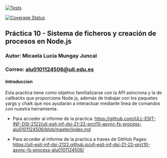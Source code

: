 [![Tests](https://github.com/ULL-ESIT-INF-DSI-2122/ull-esit-inf-dsi-21-22-prct10-async-fs-process-alu0101124506/actions/workflows/test.yml/badge.svg)](https://github.com/ULL-ESIT-INF-DSI-2122/ull-esit-inf-dsi-21-22-prct10-async-fs-process-alu0101124506/actions/workflows/test.yml)

[![Coverage Status](https://coveralls.io/repos/github/ULL-ESIT-INF-DSI-2122/ull-esit-inf-dsi-21-22-prct10-async-fs-process-alu0101124506/badge.svg?branch=master)](https://coveralls.io/github/ULL-ESIT-INF-DSI-2122/ull-esit-inf-dsi-21-22-prct10-async-fs-process-alu0101124506?branch=master)

## Práctica 10 - Sistema de ficheros y creación de procesos en Node.js

### Autor: Micaela Lucia Mungay Juncal
### Correo: alu0101124506@ull.edu.es

#### Introduccion

Esta practica tiene como objetivo familializarse con la API asíncrona y la de callbacks que proporciona Node.js, además de trabajar con los paquetes yargs y chalk que nos ayudarán a interactuar mediante línea de comandos con nuestra herramienta.


- Para acceder al informe de la practica: https://github.com/ULL-ESIT-INF-DSI-2122/ull-esit-inf-dsi-21-22-prct10-async-fs-process-alu0101124506/blob/master/index.md

- Para acceder al informe de la practica a traves de GitHub Pages: https://ull-esit-inf-dsi-2122.github.io/ull-esit-inf-dsi-21-22-prct10-async-fs-process-alu0101124506/
